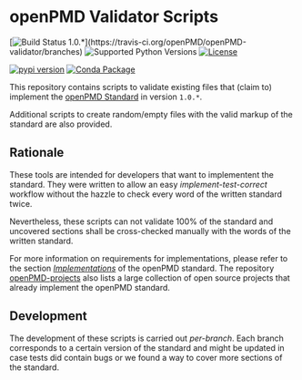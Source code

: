 # openPMD Validator Scripts

[![Build Status 1.0.*](https://img.shields.io/travis/openPMD/openPMD-validator/1.0.X.svg?label=1.0.*)](https://travis-ci.org/openPMD/openPMD-validator/branches)
![Supported Python Versions](https://img.shields.io/pypi/pyversions/openPMD-validator.svg)
[![License](https://img.shields.io/badge/license-ISC-blue.svg)](https://opensource.org/licenses/ISC)

[![pypi version](https://img.shields.io/pypi/v/openPMD-validator.svg)](https://pypi.python.org/pypi/openPMD-validator)
[![Conda Package](https://anaconda.org/ax3l/openpmd_validator/badges/version.svg)](https://anaconda.org/ax3l/openpmd_validator)

This repository contains scripts to validate existing files that (claim to)
implement the [openPMD Standard](https://github.com/openPMD/openPMD-standard)
in version `1.0.*`.

Additional scripts to create random/empty files with the valid markup of the
standard are also provided.


## Rationale

These tools are intended for developers that want to implementent the standard.
They were written to allow an easy *implement-test-correct* workflow without
the hazzle to check every word of the written standard twice.

Nevertheless, these scripts can not validate 100% of the standard and uncovered
sections shall be cross-checked manually with the words of the written
standard.

For more information on requirements for implementations, please refer to the
section
[*Implementations*](https://github.com/openPMD/openPMD-standard/blob/1.0.0/STANDARD.md#implementations)
of the openPMD standard. The repository
  [openPMD-projects](https://github.com/openPMD/openPMD-projects)
also lists a large collection of open source projects that already implement
the openPMD standard.


## Development

The development of these scripts is carried out *per-branch*.
Each branch corresponds to a certain version of the standard and might
be updated in case tests did contain bugs or we found a way to cover more
sections of the standard.
